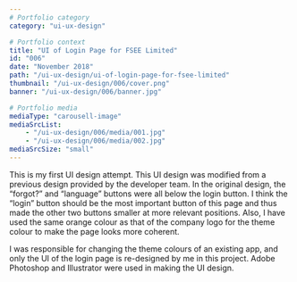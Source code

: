 ```yaml
---
# Portfolio category
category: "ui-ux-design"

# Portfolio context
title: "UI of Login Page for FSEE Limited"
id: "006"
date: "November 2018"
path: "/ui-ux-design/ui-of-login-page-for-fsee-limited"
thumbnail: "/ui-ux-design/006/cover.png"
banner: "/ui-ux-design/006/banner.jpg"

# Portfolio media
mediaType: "carousell-image"
mediaSrcList:
    - "/ui-ux-design/006/media/001.jpg"
    - "/ui-ux-design/006/media/002.jpg"
mediaSrcSize: "small"
---
```


This is my first UI design attempt. This UI design was modified from a previous design provided by the developer team. In the original design, the “forgot?” and “language” buttons were all below the login button. I think the “login” button should be the most important button of this page and thus made the other two buttons smaller at more relevant positions. Also, I have used the same orange colour as that of the company logo for the theme colour to make the page looks more coherent.

I was responsible for changing the theme colours of an existing app, and only the UI of the login page is re-designed by me in this project. Adobe Photoshop and Illustrator were used in making the UI design.
